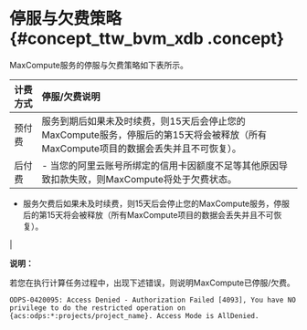 # 停服与欠费策略 {#concept_ttw_bvm_xdb .concept}

MaxCompute服务的停服与欠费策略如下表所示。

|计费方式|停服/欠费说明|
|:---|:------|
|预付费|服务到期后如果未及时续费，则15天后会停止您的MaxCompute服务，停服后的第15天将会被释放（所有MaxCompute项目的数据会丢失并且不可恢复）。|
|后付费| -   当您的阿里云账号所绑定的信用卡因额度不足等其他原因导致扣款失败，则MaxCompute将处于欠费状态。
-   服务欠费后如果未及时续费，则15天后会停止您的MaxCompute服务，停服后的第15天将会被释放（所有MaxCompute项目的数据会丢失并且不可恢复）。

 |

**说明：** 

若您在执行计算任务过程中，出现下述错误，则说明MaxCompute已停服/欠费。

```
ODPS-0420095: Access Denied - Authorization Failed [4093], You have NO privilege to do the restricted operation on {acs:odps:*:projects/project_name}. Access Mode is AllDenied.
```

